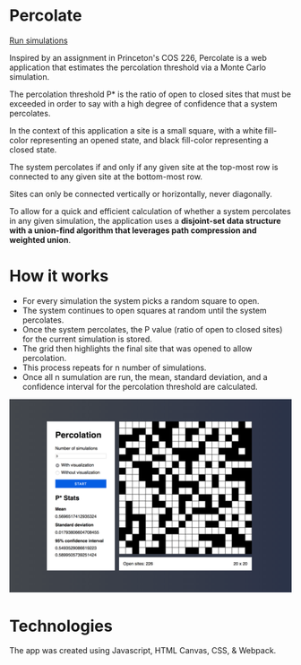# Percolate

[Run simulations](https://torresomarmx.github.io/percolate)

Inspired by an assignment in Princeton's COS 226, Percolate is a web application that estimates the percolation threshold via a Monte Carlo simulation.

The percolation threshold P* is the ratio of open to closed sites that must be exceeded in order to say with a high degree of confidence that a system percolates.

In the context of this application a site is a small square, with a white fill-color representing an opened state, and black fill-color representing a closed state.

The system percolates if and only if any given site at the top-most row is connected to any given site at the bottom-most row.

Sites can only be connected vertically or horizontally, never diagonally.

To allow for a quick and efficient calculation of whether a system percolates in any given simulation, the application uses a **disjoint-set data structure with a union-find algorithm that leverages path compression and weighted union**.

# How it works

* For every simulation the system picks a random square to open.
* The system continues to open squares at random until the system percolates.
* Once the system percolates, the P value (ratio of open to closed sites) for the current simulation is stored.
* The grid then highlights the final site that was opened to allow percolation.
* This process repeats for n number of simulations.
* Once all n sumulation are run, the mean, standard deviation, and a confidence interval for the percolation threshold are calculated.

![Preview](https://raw.githubusercontent.com/torresomarmx/percolate/master/docs/preview.png)

# Technologies

The app was created using Javascript, HTML Canvas, CSS, & Webpack.

